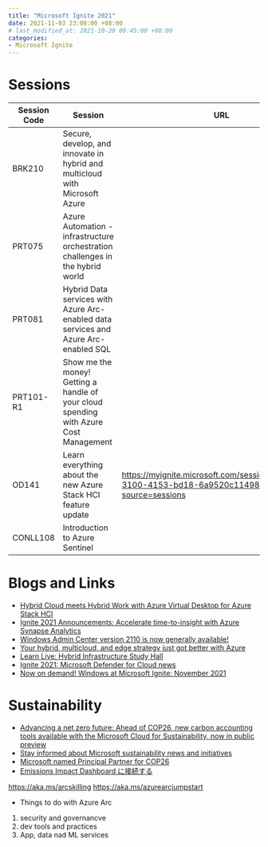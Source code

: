 ```yaml
---
title: "Microsoft Ignite 2021"
date: 2021-11-03 23:00:00 +08:00
# last_modified_at: 2021-10-20 09:45:00 +08:00
categories:
- Microsoft Ignite
---
```


# Sessions
|Session Code|Session|URL|
|--|--|--|
|BRK210|Secure, develop, and innovate in hybrid and multicloud with Microsoft Azure|
|PRT075|Azure Automation - infrastructure orchestration challenges in the hybrid world|
|PRT081|Hybrid Data services with Azure Arc-enabled data services and Azure Arc-enabled SQL|
|PRT101-R1|Show me the money! Getting a handle of your cloud spending with Azure Cost Management|
|OD141|Learn everything about the new Azure Stack HCI feature update|https://myignite.microsoft.com/sessions/7384a019-3100-4153-bd18-6a9520c11498?source=sessions|
|CONLL108|Introduction to Azure Sentinel|

# Blogs and Links
+ [Hybrid Cloud meets Hybrid Work with Azure Virtual Desktop for Azure Stack HCI](https://techcommunity.microsoft.com/t5/azure-virtual-desktop/hybrid-cloud-meets-hybrid-work-with-azure-virtual-desktop-for/ba-p/2912191)
+ [Ignite 2021 Announcements: Accelerate time-to-insight with Azure Synapse Analytics](https://techcommunity.microsoft.com/t5/azure-synapse-analytics/ignite-2021-announcements-accelerate-time-to-insight-with-azure/ba-p/2912147)
+ [Windows Admin Center version 2110 is now generally available!](https://techcommunity.microsoft.com/t5/windows-admin-center-blog/windows-admin-center-version-2110-is-now-generally-available/ba-p/2911579)
+ [Your hybrid, multicloud, and edge strategy just got better with Azure](https://azure.microsoft.com/en-us/blog/your-hybrid-multicloud-and-edge-strategy-just-got-better-with-azure/)
+ [Learn Live: Hybrid Infrastructure Study Hall](https://docs.microsoft.com/en-us/events/learntv/learnlive-hybrid-infrastructure-study-hall/?WT.mc_id=learnlive-45902)
+ [Ignite 2021: Microsoft Defender for Cloud news](https://techcommunity.microsoft.com/t5/microsoft-defender-for-cloud/ignite-2021-microsoft-defender-for-cloud-news/ba-p/2882807)
+ [Now on demand! Windows at Microsoft Ignite: November 2021](https://techcommunity.microsoft.com/t5/windows-it-pro-blog/now-on-demand-windows-at-microsoft-ignite-november-2021/ba-p/2888380)

# Sustainability
+ [Advancing a net zero future: Ahead of COP26, new carbon accounting tools available with the Microsoft Cloud for Sustainability, now in public preview](https://blogs.microsoft.com/blog/2021/10/27/advancing-a-net-zero-future-ahead-of-cop26-new-carbon-accounting-tools-available-with-the-microsoft-cloud-for-sustainability-now-in-public-preview/)
+ [Stay informed about Microsoft sustainability news and initiatives](https://info.microsoft.com/ww-landing-learnmore.html)
+ [Microsoft named Principal Partner for COP26](https://blogs.microsoft.com/on-the-issues/2021/06/25/microsoft-principal-partner-cop26-un/)
+ [Emissions Impact Dashboard に接続する](https://docs.microsoft.com/ja-jp/power-bi/connect-data/service-connect-to-emissions-impact-dashboard)


https://aka.ms/arcskilling
https://aka.ms/azurearcjumpstart

+ Things to do with Azure Arc
1. security and governancve
2. dev tools and practices
3. App, data nad ML services

